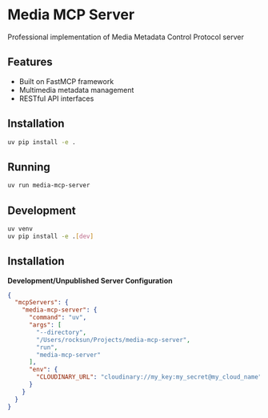 # Media MCP Server

Professional implementation of Media Metadata Control Protocol server

## Features
- Built on FastMCP framework
- Multimedia metadata management
- RESTful API interfaces

## Installation
```bash
uv pip install -e .
```

## Running
```bash
uv run media-mcp-server
```

## Development
```bash
uv venv
uv pip install -e .[dev]
```

## Installation

**Development/Unpublished Server Configuration**

```json
{
  "mcpServers": {
    "media-mcp-server": {
      "command": "uv",
      "args": [
        "--directory",
        "/Users/rocksun/Projects/media-mcp-server",
        "run",
        "media-mcp-server"
      ],
      "env": {
        "CLOUDINARY_URL": "cloudinary://my_key:my_secret@my_cloud_name"
      }
    }
  }
}
```